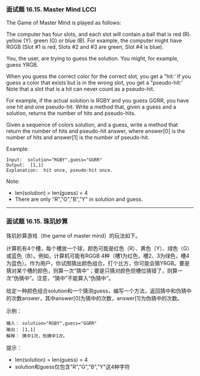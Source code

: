 ### 面试题 16.15. Master Mind LCCI
The Game of Master Mind is played as follows:

The computer has four slots, and each slot will contain a ball that is red (R). yellow (Y). green (G) or blue (B). For example, the computer might have RGGB (Slot #1 is red, Slots #2 and #3 are green, Slot #4 is blue).

You, the user, are trying to guess the solution. You might, for example, guess YRGB.

When you guess the correct color for the correct slot, you get a "hit:' If you guess a color that exists but is in the wrong slot, you get a "pseudo-hit:' Note that a slot that is a hit can never count as a pseudo-hit.

For example, if the actual solution is RGBY and you guess GGRR, you have one hit and one pseudo-hit. Write a method that, given a guess and a solution, returns the number of hits and pseudo-hits.

Given a sequence of colors solution, and a guess, write a method that return the number of hits and pseudo-hit answer, where answer[0] is the number of hits and answer[1] is the number of pseudo-hit.

Example:

	Input:  solution="RGBY",guess="GGRR"
	Output:  [1,1]
	Explanation:  hit once, pseudo-hit once.

Note:

* len(solution) = len(guess) = 4
* There are only "R","G","B","Y" in solution and guess.

----

### 面试题 16.15. 珠玑妙算
珠玑妙算游戏（the game of master mind）的玩法如下。

计算机有4个槽，每个槽放一个球，颜色可能是红色（R）、黄色（Y）、绿色（G）或蓝色（B）。例如，计算机可能有RGGB 4种（槽1为红色，槽2、3为绿色，槽4为蓝色）。作为用户，你试图猜出颜色组合。打个比方，你可能会猜YRGB。要是猜对某个槽的颜色，则算一次“猜中”；要是只猜对颜色但槽位猜错了，则算一次“伪猜中”。注意，“猜中”不能算入“伪猜中”。

给定一种颜色组合solution和一个猜测guess，编写一个方法，返回猜中和伪猜中的次数answer，其中answer[0]为猜中的次数，answer[1]为伪猜中的次数。

示例：

	输入： solution="RGBY",guess="GGRR"
	输出： [1,1]
	解释： 猜中1次，伪猜中1次。

提示：

* len(solution) = len(guess) = 4
* solution和guess仅包含"R","G","B","Y"这4种字符

